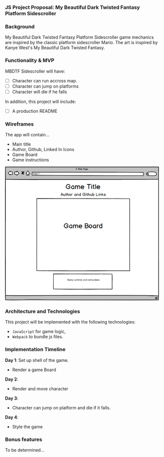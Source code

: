 ### JS Project Proposal: My Beautiful Dark Twisted Fantasy Platform Sidescroller

### Background

My Beautiful Dark Twisted Fantasy Platform Sidescroller game mechanics are inspired by the classic platform sidescroller Mario. The art is inspired by Kanye West's My Beautiful Dark Twisted Fantasy.

### Functionality & MVP  

MBDTF Sidescroller will have:

- [ ] Character can run accross map.
- [ ] Character can jump on platforms
- [ ] Character will die if he falls

In addition, this project will include:

- [ ] A production README

### Wireframes

The app will contain...
  * Main title
  * Author, Github, Linked In Icons
  * Game Board
  * Game instructions

![wireframes](/wireframe.png)

### Architecture and Technologies

This project will be implemented with the following technologies:

- `JavaScript` for game logic,
- `Webpack` to bundle js files.

### Implementation Timeline

**Day 1**: Set up shell of the game.

- Render a game Board

**Day 2**:

- Render and move character

**Day 3**:

- Character can jump on platform and die if it falls.

**Day 4**:
- Style the game


### Bonus features

To be determined...
